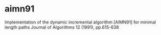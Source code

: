 aimn91
======

Implementation of the dynamic incremental algorithm [AIMN91] for minimal length paths Journal of Algorithms 12 (1991), pp.615-638
